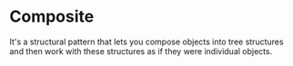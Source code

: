 # Composite
It's a structural pattern that lets you compose objects into tree structures and then work with these structures as if they were individual objects.
